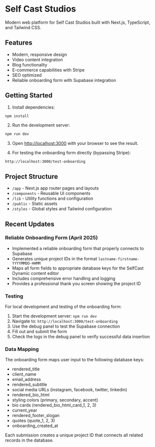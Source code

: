 # Self Cast Studios

Modern web platform for Self Cast Studios built with Next.js, TypeScript, and Tailwind CSS.

## Features
- Modern, responsive design
- Video content integration
- Blog functionality
- E-commerce capabilities with Stripe
- SEO optimized
- Reliable onboarding form with Supabase integration

## Getting Started

1. Install dependencies:
```bash
npm install
```

2. Run the development server:
```bash
npm run dev
```

3. Open [http://localhost:3000](http://localhost:3000) with your browser to see the result.

4. For testing the onboarding form directly (bypassing Stripe):
```
http://localhost:3000/test-onboarding
```

## Project Structure
- `/app` - Next.js app router pages and layouts
- `/components` - Reusable UI components
- `/lib` - Utility functions and configuration
- `/public` - Static assets
- `/styles` - Global styles and Tailwind configuration

## Recent Updates

### Reliable Onboarding Form (April 2025)
- Implemented a reliable onboarding form that properly connects to Supabase
- Generates unique project IDs in the format `lastname-firstname-YYYYMMDD-HHMM`
- Maps all form fields to appropriate database keys for the SelfCast Dynamic content editor
- Includes comprehensive error handling and logging
- Provides a professional thank you screen showing the project ID

### Testing
For local development and testing of the onboarding form:
1. Start the development server: `npm run dev`
2. Navigate to: `http://localhost:3000/test-onboarding`
3. Use the debug panel to test the Supabase connection
4. Fill out and submit the form
5. Check the logs in the debug panel to verify successful data insertion

### Data Mapping
The onboarding form maps user input to the following database keys:
- rendered_title
- client_name
- email_address
- rendered_subtitle
- social media URLs (instagram, facebook, twitter, linkedin)
- rendered_bio_html
- styling colors (primary, secondary, accent)
- bio cards (rendered_bio_html_card_1, 2, 3)
- current_year
- rendered_footer_slogan
- quotes (quote_1, 2, 3)
- onboarding_created_at

Each submission creates a unique project ID that connects all related records in the database.

